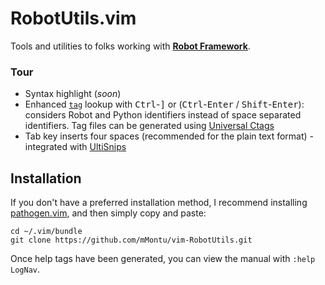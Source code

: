 RobotUtils.vim
==============

Tools and utilities to folks working with **[Robot Framework](http://robotframework.org/)**.


### Tour

- Syntax highlight (*soon*)
- Enhanced [`tag`](http://vimhelp.appspot.com/tagsrch.txt.html#CTRL%2d%5d) lookup with <kbd>Ctrl</kbd>-<kbd>]</kbd> or (<kbd>Ctrl</kbd>-<kbd>Enter</kbd> / <kbd>Shift</kbd>-<kbd>Enter</kbd>): considers Robot and Python identifiers instead of space separated identifiers. Tag files can be generated using [Universal Ctags](https://github.com/universal-ctags/ctags)
- Tab key inserts four spaces (recommended for the plain text format) - integrated with [UltiSnips](https://github.com/SirVer/ultisnips)


## Installation

If you don't have a preferred installation method, I recommend
installing [pathogen.vim](https://github.com/tpope/vim-pathogen), and
then simply copy and paste:

    cd ~/.vim/bundle
    git clone https://github.com/mMontu/vim-RobotUtils.git

Once help tags have been generated, you can view the manual with
`:help LogNav`.


